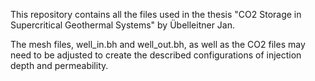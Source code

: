 This repository contains all the files used in the thesis "CO2 Storage in Supercritical Geothermal Systems" by Übelleitner Jan.

The mesh files, well_in.bh and well_out.bh, as well as the CO2 files may need to be adjusted to create the described configurations of injection depth and permeability.

